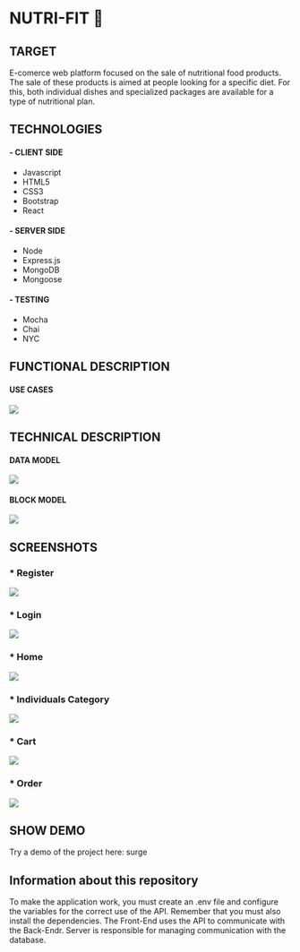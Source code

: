 # NUTRI-FIT 💪

## TARGET

E-comerce web platform focused on the sale of nutritional food products. The sale of these products is aimed at people looking for a specific diet. For this, both individual dishes and specialized packages are available for a type of nutritional plan.

## TECHNOLOGIES 

#### - CLIENT SIDE
* Javascript
* HTML5
* CSS3
* Bootstrap
* React

#### - SERVER SIDE
* Node
* Express.js
* MongoDB
* Mongoose

#### - TESTING
* Mocha
* Chai
* NYC

## FUNCTIONAL DESCRIPTION

#### USE CASES

![](./models-diagram/uses-cases-nutrifit.jpg)

## TECHNICAL DESCRIPTION

#### DATA MODEL

![](./models-diagram/data-model-nutrifit.jpg)

#### BLOCK MODEL

![](./models-diagram/block-diagram-nitrifit.jpg)

## SCREENSHOTS

###  * Register

![](./layouts/register.jpg)

### * Login

![](./layouts/login.jpg)

### * Home 

![](./layouts/home-page.jpg)

### * Individuals Category

![](./layouts/categories.jpg)

### * Cart

![](./layouts/cart.jpg)

### * Order

![](./layouts/order.jpg)


## SHOW DEMO

Try a demo of the project here: surge

## Information about this repository

To make the application work, you must create an .env file and configure the variables for the correct use of the API. Remember that you must also install the dependencies. The Front-End uses the API to communicate with the Back-Endr. Server is responsible for managing communication with the database.
